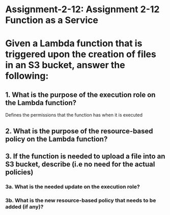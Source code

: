 # Assignment-2-12: Assignment 2-12 Function as a Service

# Given a Lambda function that is triggered upon the creation of files in an S3 bucket, answer the following:
## 1. What is the purpose of the execution role on the Lambda function?
Defines the permissions that the function has when it is executed
## 2. What is the purpose of the resource-based policy on the Lambda function?

## 3. If the function is needed to upload a file into an S3 bucket, describe (i.e no need for the actual policies)

### 3a. What is the needed update on the execution role?

### 3b. What is the new resource-based policy that needs to be added (if any)?


